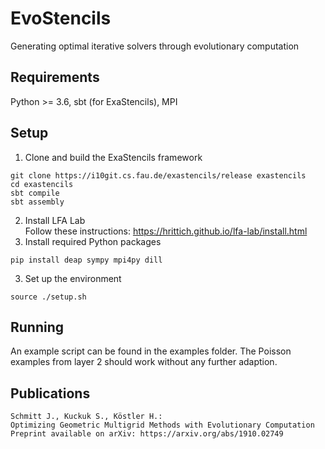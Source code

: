 # EvoStencils
Generating optimal iterative solvers through evolutionary computation
## Requirements
Python >= 3.6, sbt (for ExaStencils), MPI
## Setup
1. Clone and build the ExaStencils framework
```
git clone https://i10git.cs.fau.de/exastencils/release exastencils
cd exastencils
sbt compile
sbt assembly
```
2. Install LFA Lab  
  Follow these instructions: https://hrittich.github.io/lfa-lab/install.html  
3. Install required Python packages
```
pip install deap sympy mpi4py dill
```
3. Set up the environment  
```
source ./setup.sh
```
## Running
An example script can be found in the examples folder. The Poisson examples from layer 2 should work without any further adaption.

## Publications
    Schmitt J., Kuckuk S., Köstler H.:
    Optimizing Geometric Multigrid Methods with Evolutionary Computation
    Preprint available on arXiv: https://arxiv.org/abs/1910.02749
